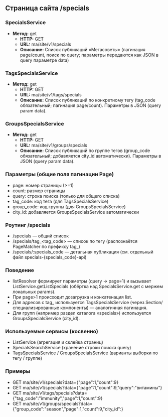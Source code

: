 ## Страница сайта /specials

### SpecialsService
- **Метод:** get
  - **HTTP:** GET
  - **URL:** ma/site/v1/specials
  - **Описание:** Список публикаций «Мегасоветы» (пагинация page/count, поиск по query; параметры передаются как JSON в query параметре data)

### TagsSpecialsService
- **Метод:** get
  - **HTTP:** GET
  - **URL:** ma/site/v1/tags/specials
  - **Описание:** Список публикаций по конкретному тегу (tag_code обязательный; пагинация page/count). Параметры в JSON (query param data).

### GroupsSpecialsService
- **Метод:** get
  - **HTTP:** GET
  - **URL:** ma/site/v1/groups/specials
  - **Описание:** Список публикаций по группе тегов (group_code обязательный; добавляется city_id автоматически). Параметры в JSON (query param data).

### Параметры (общие поля пагинации Page)
- page: номер страницы (>=1)
- count: размер страницы
- query: строка поиска (только для общего списка)
- tag_code: код тега (для TagsSpecialsService)
- group_code: код группы (для GroupsSpecialsService)
- city_id: добавляется GroupsSpecialsService автоматически

### Роутинг /specials
- /specials — общий список
- /specials/tag_<tag_code> — список по тегу (распознаётся PageMatcher по префиксу tag_)
- /specials/:specials_code — детальная публикация (см. отдельный файл specials-{specials_code}-api)

### Поведение
- listResolver формирует параметры (query → page=1) и вызывает ListService.getListSpecials (обёртка над SpecialsService.get с мержем локальных params).
- При page>1 происходит дозагрузка и конкатенация list.
- Для адресов с tag_ используется TagsSpecialsService (через Section/специализированные компоненты) — аналогичная пагинация.
- Для групп (например раздел каталога «specials») используется GroupsSpecialsService (city_id).

### Используемые сервисы (косвенно)
- ListService (агрегация и склейка страниц)
- SpecialsSearchService (хранение строки поиска query)
- TagsSpecialsService / GroupsSpecialsService (варианты выборки по тегу / группе)

### Примеры
- GET ma/site/v1/specials?data={"page":1,"count":9}
- GET ma/site/v1/specials?data={"page":1,"count":9,"query":"витамины"}
- GET ma/site/v1/tags/specials?data={"tag_code":"immunity","page":1,"count":9}
- GET ma/site/v1/groups/specials?data={"group_code":"season","page":1,"count":9,"city_id":<auto>}
